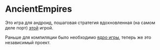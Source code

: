 AncientEmpires
==============

Это игра для андроид, пошаговая стратегия вдохновленная (на самом деле порт) [этой](https://ru.wikipedia.org/wiki/Ancient_Empires_(мобильная_игра)) игрой.

Раньше для компиляции было необходимо [ядро игры](https://github.com/dima74/AncientEmpires-java), теперь же это независимый проект.
